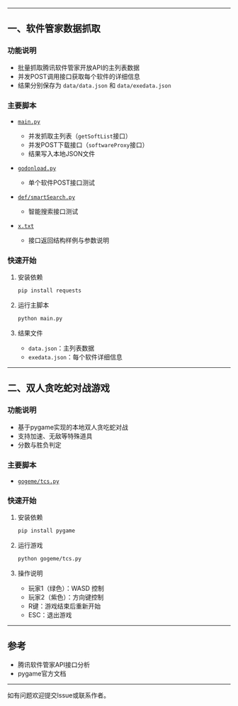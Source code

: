 
---

## 一、软件管家数据抓取

### 功能说明

- 批量抓取腾讯软件管家开放API的主列表数据
- 并发POST调用接口获取每个软件的详细信息
- 结果分别保存为 `data/data.json` 和 `data/exedata.json`

### 主要脚本

- [`main.py`](main.py)
    - 并发抓取主列表（`getSoftList`接口）
    - 并发POST下载接口（`softwareProxy`接口）
    - 结果写入本地JSON文件

- [`godonload.py`](godonload.py)
    - 单个软件POST接口测试

- [`def/smartSearch.py`](def/smartSearch.py)
    - 智能搜索接口测试

- [`x.txt`](x.txt)
    - 接口返回结构样例与参数说明

### 快速开始

1. 安装依赖
    ```sh
    pip install requests
    ```

2. 运行主脚本
    ```sh
    python main.py
    ```

3. 结果文件
    - `data.json`：主列表数据
    - `exedata.json`：每个软件详细信息

---

## 二、双人贪吃蛇对战游戏

### 功能说明

- 基于pygame实现的本地双人贪吃蛇对战
- 支持加速、无敌等特殊道具
- 分数与胜负判定

### 主要脚本

- [`gogeme/tcs.py`](gogeme/tcs.py)

### 快速开始

1. 安装依赖
    ```sh
    pip install pygame
    ```

2. 运行游戏
    ```sh
    python gogeme/tcs.py
    ```

3. 操作说明

    - 玩家1（绿色）：WASD 控制
    - 玩家2（紫色）：方向键控制
    - R键：游戏结束后重新开始
    - ESC：退出游戏

---

## 参考

- 腾讯软件管家API接口分析
- pygame官方文档

---

如有问题欢迎提交Issue或联系作者。